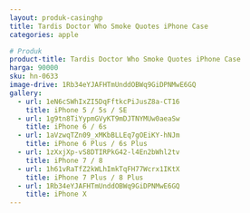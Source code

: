 ```yaml
---
layout: produk-casinghp
title: Tardis Doctor Who Smoke Quotes iPhone Case
categories: apple

# Produk
product-title: Tardis Doctor Who Smoke Quotes iPhone Case
harga: 90000
sku: hn-0633
image-drive: 1Rb34eYJAFHTmUnddOBWq9GiDPNMwE6GQ
gallery:
  - url: 1eN6cSWhIxZI5DqFftkcPiJusZ8a-CT16
    title: iPhone 5 / 5s / SE
  - url: 1g9tn8TiYypmGVyKT9mDJTNYMUw0aeaSw
    title: iPhone 6 / 6s
  - url: 1aVzwqTZn09_xMKbBLLEq7gOEiKY-hNJm
    title: iPhone 6 Plus / 6s Plus
  - url: 1zXxjXp-vS8DTIRPkG42-l4En2bWhl2tv
    title: iPhone 7 / 8
  - url: 1h61vRaTfZ2kWLhImkTqFH77Wcrx1IKtX
    title: iPhone 7 Plus / 8 Plus
  - url: 1Rb34eYJAFHTmUnddOBWq9GiDPNMwE6GQ
    title: iPhone X
---
```

